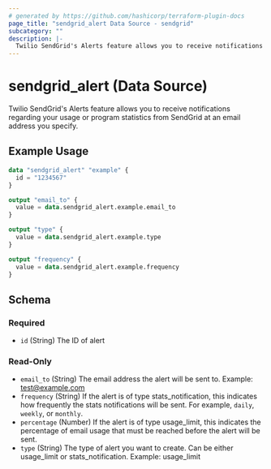 ```yaml
---
# generated by https://github.com/hashicorp/terraform-plugin-docs
page_title: "sendgrid_alert Data Source - sendgrid"
subcategory: ""
description: |-
  Twilio SendGrid's Alerts feature allows you to receive notifications regarding your usage or program statistics from SendGrid at an email address you specify.
---
```


# sendgrid_alert (Data Source)

Twilio SendGrid's Alerts feature allows you to receive notifications regarding your usage or program statistics from SendGrid at an email address you specify.

## Example Usage

```terraform
data "sendgrid_alert" "example" {
  id = "1234567"
}

output "email_to" {
  value = data.sendgrid_alert.example.email_to
}

output "type" {
  value = data.sendgrid_alert.example.type
}

output "frequency" {
  value = data.sendgrid_alert.example.frequency
}
```

<!-- schema generated by tfplugindocs -->
## Schema

### Required

- `id` (String) The ID of alert

### Read-Only

- `email_to` (String) The email address the alert will be sent to. Example: test@example.com
- `frequency` (String) If the alert is of type stats_notification, this indicates how frequently the stats notifications will be sent. For example, `daily`, `weekly`, or `monthly`.
- `percentage` (Number) If the alert is of type usage_limit, this indicates the percentage of email usage that must be reached before the alert will be sent.
- `type` (String) The type of alert you want to create. Can be either usage_limit or stats_notification. Example: usage_limit
